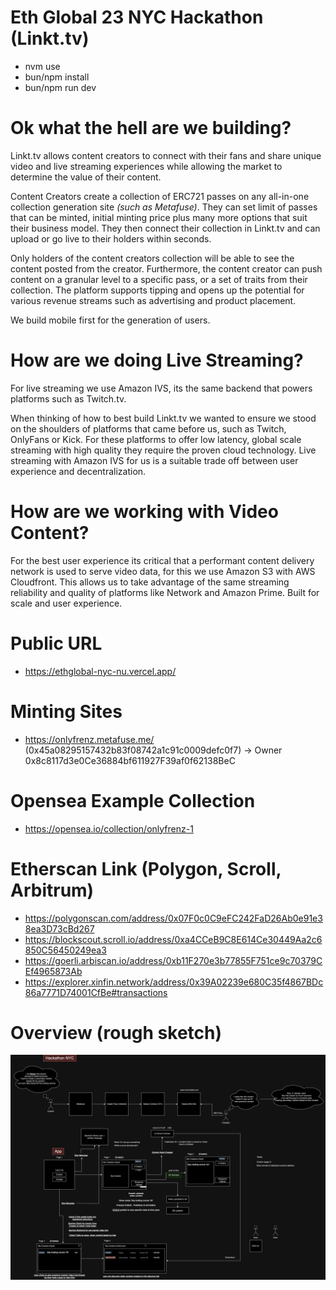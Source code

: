 # Eth Global 23 NYC Hackathon (Linkt.tv)

- nvm use
- bun/npm install
- bun/npm run dev

# Ok what the hell are we building?

Linkt.tv allows content creators to connect with their fans and share unique video and live streaming experiences while allowing the market to determine the value of their content.

Content Creators create a collection of ERC721 passes on any all-in-one collection generation site _(such as Metafuse)_. They can set limit of passes that can be minted, initial minting price plus many more options that suit their business model. They then connect their collection in Linkt.tv and can upload or go live to their holders within seconds.

Only holders of the content creators collection will be able to see the content posted from the creator. Furthermore, the content creator can push content on a granular level to a specific pass, or a set of traits from their collection. The platform supports tipping and opens up the potential for various revenue streams such as advertising and product placement.

We build mobile first for the generation of users.

# How are we doing Live Streaming?

For live streaming we use Amazon IVS, its the same backend that powers platforms such as Twitch.tv.

When thinking of how to best build Linkt.tv we wanted to ensure we stood on the shoulders of platforms that came before us, such as Twitch, OnlyFans or Kick. For these platforms to offer low latency, global scale streaming with high quality they require the proven cloud technology. Live streaming with Amazon IVS for us is a suitable trade off between user experience and decentralization.

# How are we working with Video Content?

For the best user experience its critical that a performant content delivery network is used to serve video data, for this we use Amazon S3 with AWS Cloudfront. This allows us to take advantage of the same streaming reliability and quality of platforms like Network and Amazon Prime. Built for scale and user experience.

# Public URL

- https://ethglobal-nyc-nu.vercel.app/

# Minting Sites

- https://onlyfrenz.metafuse.me/ (0x45a08295157432b83f08742a1c91c0009defc0f7) -> Owner 0x8c8117d3e0Ce36884bf611927F39af0f62138BeC

# Opensea Example Collection

- https://opensea.io/collection/onlyfrenz-1

# Etherscan Link (Polygon, Scroll, Arbitrum)

- https://polygonscan.com/address/0x07F0c0C9eFC242FaD26Ab0e91e38ea3D73cBd267
- https://blockscout.scroll.io/address/0xa4CCeB9C8E614Ce30449Aa2c6850C56450249ea3
- https://goerli.arbiscan.io/address/0xb11F270e3b77855F751ce9c70379CEf4965873Ab
- https://explorer.xinfin.network/address/0x39A02239e680C35f4867BDc86a7771D74001CfBe#transactions

# Overview (rough sketch)

![overview](/images/idea.png)
